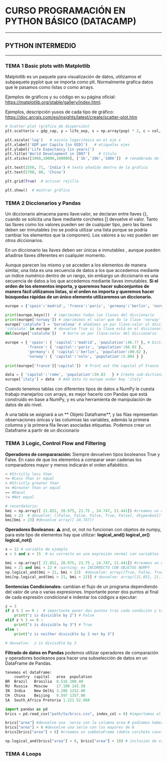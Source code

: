 # CURSO PROGRAMACIÓN EN PYTHON BÁSICO  (DATACAMP)

---
## PYTHON INTERMEDIO
---
### TEMA 1 Basic plots with Matplotlib

Matplotlib es un paquete para visualización de datos, utilizamos el subpaquete pyplot que se importa como plt. Normalmente grafica datos que le pasamos como listas o como arrays.

Ejemplos de gráficos y su código en su página oficial: https://matplotlib.org/stable/gallery/index.html.

Ejemplos, descripción yusos de cada tipo de gráfico: https://doc.arcgis.com/es/insights/latest/create/scatter-plot.htm



```PYTHON
# Scatter plot (gráfico de dispersión)
plt.scatter(x = gdp_cap, y = life_exp, s = np.array(pop) * 2, c = col, alpha = 0.8)

plt.xscale('log')   # escala logaritmica en el eje x
plt.xlabel('GDP per Capita [in USD]')   # etiquetas ejes
plt.ylabel('Life Expectancy [in years]')
plt.title('World Development in 2007')    # título
plt.xticks([1000,10000,100000], ['1k','10k','100k'])  # renombrado de los valores del eje x

plt.text(1550, 71, 'India') # texto añadido dentro de la gráfica
plt.text(5700, 80, 'China')

plt.grid(True)  # activar rejilla

plt.show()  # mostrar gráfica

```

### TEMA 2 Diccionarios y Pandas
 Un diccionario almacena pares llave:valor, se declaran entre llaves {}, cuando se solicita una llave mediante corchetes [] devuelve el valor. Tanto las llaves como los valores pueden ser de cualquier tipo, pero las llaves deben ser inmutables (no se podría utilizar una lista porque se podría cambiar los elementos que la componen). Los valores a su vez pueden ser otros diccionarios.
 
 En un diccionario las llaves deben ser únicas e inmutables , aunque pueden añadirse llaves diferentes en cualquier momento. 
 
Aunque parecen los mismo y se acceden a los elementos de manera similar, una lista es una secuencia de datos a los que accedemos mediante un índice numérico dentro de un rango, sin embargo un diccionario es una secuencia de datos a los que accedemos mediante llaves inmutables. **Si el orden de los elementos importa, y queremos hacer subconjuntos de manera fácil utilizamos listas, si el orden no importa y queremos hacer búsquedas rápidas de un único elemento utilizaremos un diccionario.**
 
 ```PYTHON
europe = {'spain':'madrid', 'france':'paris', 'germany':'berlin', 'norway':'oslo' }  # Definition of dictionary

print(europe.keys())  # imprimimos todas las llaves del diccionario
print(europe['norway']) # imprimimos el valor que da la llave 'norway'
europe['cataluña'] = 'barcelona' # añadimos un par llave:valor al diccionario europe (si existe previamente actualiza el valor)
'cataluña' in europe  # devuelve True si la llave está en el diccionario europe
del(europe['cataluña'])   # borra un par llave:valor del diccionario

europe = { 'spain': { 'capital':'madrid', 'population':46.77 }, # Dictionary of dictionaries
           'france': { 'capital':'paris', 'population':66.03 },
           'germany': { 'capital':'berlin', 'population':80.62 },
           'norway': { 'capital':'oslo', 'population':5.084 } }
           
print(europe['france']['capital'])  # Print out the capital of France

data = { 'capital':'rome', 'population':59.83   } # Create sub-dictionary data
europe['italy'] = data  # Add data to europe under key 'italy'

 ```
 Cuando tenemos tablas con diferentes tipos de datos a NumPy le cuesta trabajo manejarlos con arrays, es mejor hacerlo con Pandas que está construido en base a NumPy, y es una herramienta de manipulación de datos de alo nivel.
 
 A una tabla se asignará a un ** Objeto Dataframe**, y las filas representan observaciones únicas y las columnas las variables, además la primera columna y la primera fila llevan asociadas etiquetas. Podemos crear un Dataframe a partir de un diccionario
 
### TEMA 3 Logic, Control Flow and Filtering
**Operadores de compararación:** Siempre devuelven tipos booleanos True y False. En caso de que los elementos a comparar sean cadenas los comparadores mayor y menos indicarán el orden alfabético.  
```python
< #Strictly less than  
<= #Less than or equal  
> #Strictly greater than  
>= #Greater than or equal  
== #Equal  
!= #Not equal

# recordatorio:
bmi = np.array([ 21.852, 20.975, 21.75 , 24.747, 21.441]) #creamos un objeto numpy
bmi > 23  # devuelve: ([False, False, False, True, False], dtype=bool)
bmi[bmi > 23] #devuelve array([ 24.747])
```

**Operadores Booleanos:** :warning: and, or, not no funcionan con objetos de numpy, para este tipo de elementos hay que utilizar:
**logical_and()
logical_or()
logical_not()**
```python
x = 12 # variable de ejemplo
x > 5 and x < 15  # es correcto en una expresión normal con variables

bmi = np.array([ 21.852, 20.975, 21.75 , 24.747, 21.441]) #creamos un objeto numpy
bmi > 21 and bmi < 22 # :warning: es INCORRECTO CON OBJETOS NUMPY
np.logical_and(bmi > 21, bmi < 22)  #devuelve: array([True, False, True, False, True], dtype=bool)
bmi[np.logical_and(bmi > 21, bmi < 22)] # devuelve: array([21.852, 21.75, 21.441])

```

**Sentencias Condicionales:** cambian el flujo de un programa dependiendo del valor de una o varias expresiones. Importante poner dos puntos al final de cada expresión condicional e indentar los códigos a ejecutar:
```python
z = 3
if z % 2 == 0 :  # importante poner dos puntos tras cada condición y tabular las siguientes expresiones con tab o 4 espacios
    print("z is divisible by 2") # False
elif z % 3 == 0 :
    print("z is divisible by 3") # True
else :
    print("z is neither divisible by 2 nor by 3")

# devuelve:  z is divisible by 3
```
**Filtrado de datos en Pandas** podemos utilizar operadores de comparación y operadores booleanos para hacer una subselección de datos en un DataFrame de Pandas.
```python
tenemos el dataFrame: 
    country  capital   area  population
BR  Brazil   Brasilia  8.516 200.40
RU  Russia   Moscow    17.100 143.50
IN  India    New Delhi 3.286 1252.00
CH  China    Beijing   9.597 1357.00
SA  South_Africa Pretoria 1.221 52.988

import pandas as pd
brics = pd.read_csv("path/to/brics.csv", index_col = 0) #importamos el dataFrame de un csv

brics["area"] #devuelve una  serie con la columna area # podíamos haber utilizado brics.loc[:,"area"] ó brics.iloc[:,2]
brics["area"] > 8 #devuelve una serie con los mayores de 8
brics[brics["area"] > 8] #creamos un subDataFrame (doble corchete convierte la serie en DataFrame)

np.logical_and(brics["area"] > 8, brics["area"] < 10) # inclusión de varias condiciones unidas por operadores booleanos.

```
### TEMA 4 Loops

